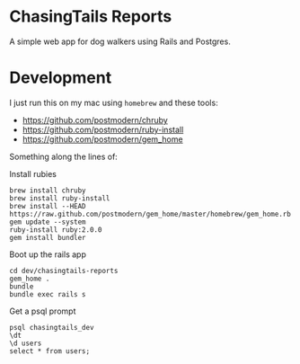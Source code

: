 ChasingTails Reports
====================

A simple web app for dog walkers using Rails and Postgres.

Development
===========

I just run this on my mac using `homebrew` and these tools:
- https://github.com/postmodern/chruby
- https://github.com/postmodern/ruby-install
- https://github.com/postmodern/gem_home

Something along the lines of:

Install rubies
```
brew install chruby
brew install ruby-install
brew install --HEAD https://raw.github.com/postmodern/gem_home/master/homebrew/gem_home.rb
gem update --system
ruby-install ruby:2.0.0
gem install bundler
```

Boot up the rails app
```
cd dev/chasingtails-reports
gem_home .
bundle
bundle exec rails s
```

Get a psql prompt
```
psql chasingtails_dev
\dt
\d users
select * from users;
```
